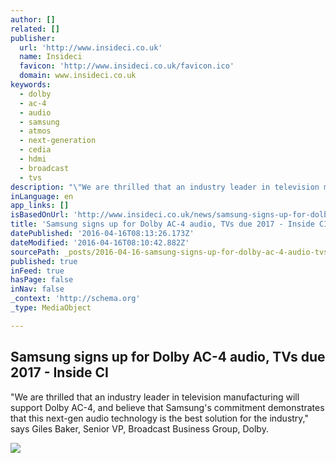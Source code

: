 ```yaml
---
author: []
related: []
publisher:
  url: 'http://www.insideci.co.uk'
  name: Insideci
  favicon: 'http://www.insideci.co.uk/favicon.ico'
  domain: www.insideci.co.uk
keywords:
  - dolby
  - ac-4
  - audio
  - samsung
  - atmos
  - next-generation
  - cedia
  - hdmi
  - broadcast
  - tvs
description: "\"We are thrilled that an industry leader in television manufacturing will support Dolby AC-4, and believe that Samsung's commitment demonstrates that this next-gen audio technology is the best solution for the industry,\" says Giles Baker, Senior VP, Broadcast Business Group, Dolby."
inLanguage: en
app_links: []
isBasedOnUrl: 'http://www.insideci.co.uk/news/samsung-signs-up-for-dolby-ac-4-audio-tvs-due-2017.aspx'
title: 'Samsung signs up for Dolby AC-4 audio, TVs due 2017 - Inside CI'
datePublished: '2016-04-16T08:13:26.173Z'
dateModified: '2016-04-16T08:10:42.882Z'
sourcePath: _posts/2016-04-16-samsung-signs-up-for-dolby-ac-4-audio-tvs-due-2017-inside.md
published: true
inFeed: true
hasPage: false
inNav: false
_context: 'http://schema.org'
_type: MediaObject

---
```

<article style=""><h1>Samsung signs up for Dolby AC-4 audio, TVs due 2017 - Inside CI</h1><p>"We are thrilled that an industry leader in television manufacturing will support Dolby AC-4, and believe that Samsung's commitment demonstrates that this next-gen audio technology is the best solution for the industry," says Giles Baker, Senior VP, Broadcast Business Group, Dolby.</p><img src="http://www.insideci.co.uk/ImageGen.ashx?width=660&amp;image=/media/1258333/samsung-hdr.jpg" /></article>
